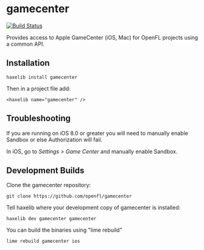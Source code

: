gamecenter
==========
[![Build Status](https://travis-ci.org/openfl/gamecenter.png)](https://travis-ci.org/openfl/gamecenter)

Provides access to Apple GameCenter (iOS, Mac) for OpenFL projects using a common API.

Installation
------------

    haxelib install gamecenter

Then in a project file add:

    <haxelib name="gamecenter" />

Troubleshooting
----------------

If you are running on iOS 8.0 or greater you will need to manually enable Sandbox or else Authorization will fail.

In iOS, go to *Settings > Game Center* and manually enable Sandbox.


Development Builds
------------------

Clone the gamecenter repository:

    git clone https://github.com/openfl/gamecenter

Tell haxelib where your development copy of gamecenter is installed:

    haxelib dev gamecenter gamecenter

You can build the binaries using "lime rebuild"

    lime rebuild gamecenter ios
